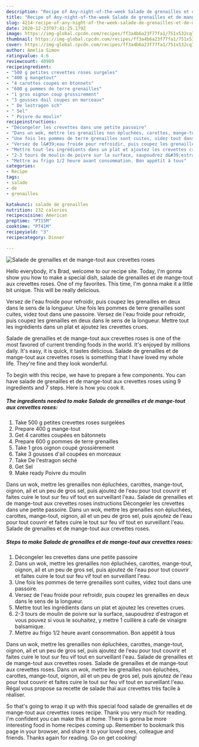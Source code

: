 ```yaml
---
description: "Recipe of Any-night-of-the-week Salade de grenailles et de mange-tout aux crevettes roses"
title: "Recipe of Any-night-of-the-week Salade de grenailles et de mange-tout aux crevettes roses"
slug: 4214-recipe-of-any-night-of-the-week-salade-de-grenailles-et-de-mange-tout-aux-crevettes-roses
date: 2020-12-23T07:41:25.179Z
image: https://img-global.cpcdn.com/recipes/ff3a4b6a23f77fa1/751x532cq70/salade-de-grenailles-et-de-mange-tout-aux-crevettes-roses-photo-principale-de-la-recette.jpg
thumbnail: https://img-global.cpcdn.com/recipes/ff3a4b6a23f77fa1/751x532cq70/salade-de-grenailles-et-de-mange-tout-aux-crevettes-roses-photo-principale-de-la-recette.jpg
cover: https://img-global.cpcdn.com/recipes/ff3a4b6a23f77fa1/751x532cq70/salade-de-grenailles-et-de-mange-tout-aux-crevettes-roses-photo-principale-de-la-recette.jpg
author: Amelia Simon
ratingvalue: 4.6
reviewcount: 40989
recipeingredient:
- "500 g petites crevettes roses surgeles"
- "400 g mangetout"
- "4 carottes coupes en btonnets"
- "600 g pommes de terre grenailles"
- "1 gros oignon coup grossirement"
- "3 gousses dail coupes en morceaux"
- " De lestragon sch"
- " Sel"
- " Poivre du moulin"
recipeinstructions:
- "Décongeler les crevettes dans une petite passoire"
- "Dans un wok, mettre les grenailles non épluchées, carottes, mange-tout, oignon, ail et un peu de gros sel, puis ajoutez de l&#39;eau pour tout couvrir et faites cuire le tout sur feu vif tout en surveillant l&#39;eau."
- "Une fois les pommes de terre grenailles sont cuites, videz tout dans une passoire."
- "Versez de l&#39;eau froide pour refroidir, puis coupez les grenailles en deux dans le sens de la longueur."
- "Mettre tout les ingrédients dans un plat et ajoutez les crevettes crues."
- "2-3 tours de moulin de poivre sur la surface, saupoudrez d&#39;estragon et vous pouvez si vous le souhaitez, y mettre 1 cuillère à café de vinaigre balsamique."
- "Mettre au frigo 1/2 heure avant consommation. Bon appétit à tous"
categories:
- Recipe
tags:
- salade
- de
- grenailles

katakunci: salade de grenailles 
nutrition: 232 calories
recipecuisine: American
preptime: "PT15M"
cooktime: "PT41M"
recipeyield: "3"
recipecategory: Dinner

---
```



![Salade de grenailles et de mange-tout aux crevettes roses](https://img-global.cpcdn.com/recipes/ff3a4b6a23f77fa1/751x532cq70/salade-de-grenailles-et-de-mange-tout-aux-crevettes-roses-photo-principale-de-la-recette.jpg)

Hello everybody, it's Brad, welcome to our recipe site. Today, I'm gonna show you how to make a special dish, salade de grenailles et de mange-tout aux crevettes roses. One of my favorites. This time, I'm gonna make it a little bit unique. This will be really delicious.

Versez de l&#39;eau froide pour refroidir, puis coupez les grenailles en deux dans le sens de la longueur. Une fois les pommes de terre grenailles sont cuites, videz tout dans une passoire. Versez de l&#39;eau froide pour refroidir, puis coupez les grenailles en deux dans le sens de la longueur. Mettre tout les ingrédients dans un plat et ajoutez les crevettes crues.

Salade de grenailles et de mange-tout aux crevettes roses is one of the most favored of current trending foods in the world. It's enjoyed by millions daily. It's easy, it is quick, it tastes delicious. Salade de grenailles et de mange-tout aux crevettes roses is something that I have loved my whole life. They're fine and they look wonderful.


To begin with this recipe, we have to prepare a few components. You can have salade de grenailles et de mange-tout aux crevettes roses using 9 ingredients and 7 steps. Here is how you cook it.

<!--inarticleads1-->

##### The ingredients needed to make Salade de grenailles et de mange-tout aux crevettes roses:

1. Take 500 g petites crevettes roses surgelées
1. Prepare 400 g mange-tout
1. Get 4 carottes coupées en bâtonnets
1. Prepare 600 g pommes de terre grenailles
1. Take 1 gros oignon coupé grossièrement
1. Take 3 gousses d&#39;ail coupées en morceaux
1. Take  De l&#39;estragon séché
1. Get  Sel
1. Make ready  Poivre du moulin


Dans un wok, mettre les grenailles non épluchées, carottes, mange-tout, oignon, ail et un peu de gros sel, puis ajoutez de l&#39;eau pour tout couvrir et faites cuire le tout sur feu vif tout en surveillant l&#39;eau. Salade de grenailles et de mange-tout aux crevettes roses instructions Décongeler les crevettes dans une petite passoire. Dans un wok, mettre les grenailles non épluchées, carottes, mange-tout, oignon, ail et un peu de gros sel, puis ajoutez de l&#39;eau pour tout couvrir et faites cuire le tout sur feu vif tout en surveillant l&#39;eau. Salade de grenailles et de mange-tout aux crevettes roses. 

<!--inarticleads2-->

##### Steps to make Salade de grenailles et de mange-tout aux crevettes roses:

1. Décongeler les crevettes dans une petite passoire
1. Dans un wok, mettre les grenailles non épluchées, carottes, mange-tout, oignon, ail et un peu de gros sel, puis ajoutez de l&#39;eau pour tout couvrir et faites cuire le tout sur feu vif tout en surveillant l&#39;eau.
1. Une fois les pommes de terre grenailles sont cuites, videz tout dans une passoire.
1. Versez de l&#39;eau froide pour refroidir, puis coupez les grenailles en deux dans le sens de la longueur.
1. Mettre tout les ingrédients dans un plat et ajoutez les crevettes crues.
1. 2-3 tours de moulin de poivre sur la surface, saupoudrez d&#39;estragon et vous pouvez si vous le souhaitez, y mettre 1 cuillère à café de vinaigre balsamique.
1. Mettre au frigo 1/2 heure avant consommation. Bon appétit à tous


Dans un wok, mettre les grenailles non épluchées, carottes, mange-tout, oignon, ail et un peu de gros sel, puis ajoutez de l&#39;eau pour tout couvrir et faites cuire le tout sur feu vif tout en surveillant l&#39;eau. Salade de grenailles et de mange-tout aux crevettes roses. Salade de grenailles et de mange-tout aux crevettes roses. Dans un wok, mettre les grenailles non épluchées, carottes, mange-tout, oignon, ail et un peu de gros sel, puis ajoutez de l&#39;eau pour tout couvrir et faites cuire le tout sur feu vif tout en surveillant l&#39;eau. Régal vous propose sa recette de salade thaï aux crevettes très facile à réaliser. 

So that's going to wrap it up with this special food salade de grenailles et de mange-tout aux crevettes roses recipe. Thank you very much for reading. I'm confident you can make this at home. There is gonna be more interesting food in home recipes coming up. Remember to bookmark this page in your browser, and share it to your loved ones, colleague and friends. Thanks again for reading. Go on get cooking!
